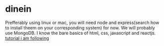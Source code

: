# dinein
Prefferably using linux or mac, you will need node and express(search how to install theem on your corresponding system) for now.
We will probably use MongoDB.
I know the bare basics of html, css, javascript and reactjs. [tutorial i am following](https://www.freecodecamp.org/news/develop-deploy-first-fullstack-web-app/#developingyourfirstnodejswebapp)